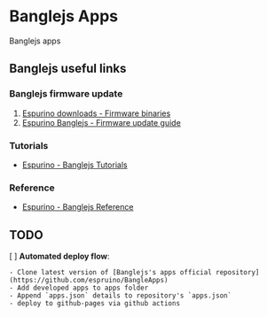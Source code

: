 # Banglejs Apps

Banglejs apps

## Banglejs useful links

### Banglejs firmware update

1. [Espurino downloads - Firmware binaries](https://www.espruino.com/Download)
2. [Espurino Banglejs - Firmware update guide](https://www.espruino.com/Bangle.js#firmware-updates)

### Tutorials

- [Espurino - Banglejs Tutorials](https://www.espruino.com/Bangle.js#tutorials)

### Reference

- [Espurino - Banglejs Reference](https://banglejs.com/reference#t_l_Bangle_accel)

## TODO

[ ] **Automated deploy flow**:

    - Clone latest version of [Banglejs's apps official repository](https://github.com/espruino/BangleApps)
    - Add developed apps to apps folder
    - Append `apps.json` details to repository's `apps.json`
    - deploy to github-pages via github actions
